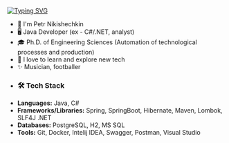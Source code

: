 [![Typing SVG](https://readme-typing-svg.herokuapp.com?font=Markdown&size=24&pause=1000&color=000000&width=435&height=35&lines=Hello%2C+world!+👋)](https://git.io/typing-svg)
- 🚀 I'm Petr Nikishechkin
- 🖥️ Java Developer (ex - C#/.NET, analyst)
- 🎓 Ph.D. of Engineering Sciences (Automation of technological processes and production)
- 👀 I love to learn and explore new tech
- ✨ Musician, footballer
- ### 🛠 Tech Stack
- **Languages:** Java, C#
- **Frameworks/Libraries:** Spring, SpringBoot, Hibernate, Maven, Lombok, SLF4J .NET
- **Databases:** PostgreSQL, H2, MS SQL
- **Tools:** Git, Docker, Intelij IDEA, Swagger, Postman, Visual Studio



<!--
**pnikishechkin/pnikishechkin** is a ✨ _special_ ✨ repository because its `README.md` (this file) appears on your GitHub profile.

Here are some ideas to get you started:

- 🔭 I’m currently working on ...
- 🌱 I’m currently learning ...
- 👯 I’m looking to collaborate on ...
- 🤔 I’m looking for help with ...
- 💬 Ask me about ...
- 📫 How to reach me: ...
- 😄 Pronouns: ...
- ⚡ Fun fact: ...
-->
